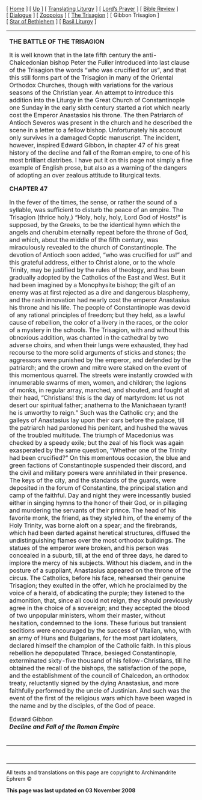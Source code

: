 \[ [Home](index.md) \] \[ [Up](obiter_scripta.md) \] \[ [Translating Liturgy](translating_liturgy.md) \] \[ [Lord’s Prayer](lord%27s_prayer.md) \] \[ [Bible Review](bible_review.md) \] \[ [Dialogue](dialogue.md) \] \[ [Zoopoios](zoopoios.md) \] \[ [The Trisagion](the_trisagion.md) \] \[ Gibbon Trisagion \] \[ [Star of Bethlehem](Star%20of%20Bethlehem.md) \] \[ [Basil Liturgy](basil_liturgy.md) \]

<table>
<colgroup>
<col width="100%" />
</colgroup>
<tbody>
<tr class="odd">
<td><p><strong><strong>THE BATTLE OF THE TRISAGION</strong></strong></p>
<p>It is well known that in the late fifth century the anti-Chalcedonian bishop Peter the Fuller introduced into last clause of the Trisagion the words “who was crucified for us”, and that this still forms part of the Trisagion in many of the Oriental Orthodox Churches, though with variations for the various seasons of the Christian year. An attempt to introduce this addition into the Liturgy in the Great Church of Constantinople one Sunday in the early sixth century started a riot which nearly cost the Emperor Anastasios his throne. The then Patriarch of Antioch Severos was present in the church and he described the scene in a letter to a fellow bishop. Unfortunately his account only survives in a damaged Coptic manuscript. The incident, however, inspired Edward Gibbon, in chapter 47 of his great history of the decline and fall of the Roman empire, to one of his most brilliant diatribes. I have put it on this page not simply a fine example of English prose, but also as a warning of the dangers of adopting an over zealous attitude to liturgical texts.</p>
<p><strong>CHAPTER 47</strong></p>
<p>In the fever of the times, the sense, or rather the sound of a syllable, was sufficient to disturb the peace of an empire. The Trisagion (thrice holy,) “Holy, holy, holy, Lord God of Hosts!” is supposed, by the Greeks, to be the identical hymn which the angels and cherubim eternally repeat before the throne of God, and which, about the middle of the fifth century, was miraculously revealed to the church of Constantinople. The devotion of Antioch soon added, “who was crucified for us!” and this grateful address, either to Christ alone, or to the whole Trinity, may be justified by the rules of theology, and has been gradually adopted by the Catholics of the East and West. But it had been imagined by a Monophysite bishop; the gift of an enemy was at first rejected as a dire and dangerous blasphemy, and the rash innovation had nearly cost the emperor Anastasius his throne and his life. The people of Constantinople was devoid of any rational principles of freedom; but they held, as a lawful cause of rebellion, the color of a livery in the races, or the color of a mystery in the schools. The Trisagion, with and without this obnoxious addition, was chanted in the cathedral by two adverse choirs, and when their lungs were exhausted, they had recourse to the more solid arguments of sticks and stones; the aggressors were punished by the emperor, and defended by the patriarch; and the crown and mitre were staked on the event of this momentous quarrel. The streets were instantly crowded with innumerable swarms of men, women, and children; the legions of monks, in regular array, marched, and shouted, and fought at their head, “Christians! this is the day of martyrdom: let us not desert our spiritual father; anathema to the Manichaean tyrant! he is unworthy to reign.” Such was the Catholic cry; and the galleys of Anastasius lay upon their oars before the palace, till the patriarch had pardoned his penitent, and hushed the waves of the troubled multitude. The triumph of Macedonius was checked by a speedy exile; but the zeal of his flock was again exasperated by the same question, “Whether one of the Trinity had been crucified?” On this momentous occasion, the blue and green factions of Constantinople suspended their discord, and the civil and military powers were annihilated in their presence. The keys of the city, and the standards of the guards, were deposited in the forum of Constantine, the principal station and camp of the faithful. Day and night they were incessantly busied either in singing hymns to the honor of their God, or in pillaging and murdering the servants of their prince. The head of his favorite monk, the friend, as they styled him, of the enemy of the Holy Trinity, was borne aloft on a spear; and the firebrands, which had been darted against heretical structures, diffused the undistinguishing flames over the most orthodox buildings. The statues of the emperor were broken, and his person was concealed in a suburb, till, at the end of three days, he dared to implore the mercy of his subjects. Without his diadem, and in the posture of a suppliant, Anastasius appeared on the throne of the circus. The Catholics, before his face, rehearsed their genuine Trisagion; they exulted in the offer, which he proclaimed by the voice of a herald, of abdicating the purple; they listened to the admonition, that, since all could not reign, they should previously agree in the choice of a sovereign; and they accepted the blood of two unpopular ministers, whom their master, without hesitation, condemned to the lions. These furious but transient seditions were encouraged by the success of Vitalian, who, with an army of Huns and Bulgarians, for the most part idolaters, declared himself the champion of the Catholic faith. In this pious rebellion he depopulated Thrace, besieged Constantinople, exterminated sixty-five thousand of his fellow-Christians, till he obtained the recall of the bishops, the satisfaction of the pope, and the establishment of the council of Chalcedon, an orthodox treaty, reluctantly signed by the dying Anastasius, and more faithfully performed by the uncle of Justinian. And such was the event of the first of the religious wars which have been waged in the name and by the disciples, of the God of peace.</p>
<p>Edward Gibbon<br />
<em><strong>Decline and Fall of the Roman Empire</strong></em></p>
 </td>
</tr>
</tbody>
</table>

 

------------------------------------------------------------------------

All texts and translations on this page are copyright to
Archimandrite Ephrem ©

**This page was last updated on 03 November 2008**
